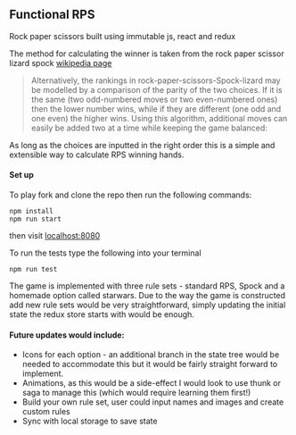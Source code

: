 ## Functional RPS

Rock paper scissors built using immutable js, react and redux

The method for calculating the winner is taken from the rock paper scissor lizard spock [wikipedia page](https://en.wikipedia.org/wiki/Rock-paper-scissors#Additional_weapons)

> Alternatively, the rankings in rock-paper-scissors-Spock-lizard may be modelled by a comparison of the parity of the two choices. If it is the same (two odd-numbered moves or two even-numbered ones) then the lower number wins, while if they are different (one odd and one even) the higher wins. Using this algorithm, additional moves can easily be added two at a time while keeping the game balanced:

As long as the choices are inputted in the right order this is a simple and extensible way to calculate RPS winning hands.

#### Set up

To play fork and clone the repo then run the following commands:
```
npm install
npm run start
```
then visit [localhost:8080](http://localhost:8080/)

To run the tests type the following into your terminal
```
npm run test
```

The game is implemented with three rule sets - standard RPS, Spock and a homemade option called starwars. Due to the way the game is constructed add new rule sets would be very straightforward, simply updating the initial state the redux store starts with would be enough.

#### Future updates would include:

- Icons for each option - an additional branch in the state tree would be needed to accommodate this but it would be fairly straight forward to implement.
- Animations, as this would be a side-effect I would look to use thunk or saga to manage this (which would require learning them first!)
- Build your own rule set, user could input names and images and create custom rules
- Sync with local storage to save state
